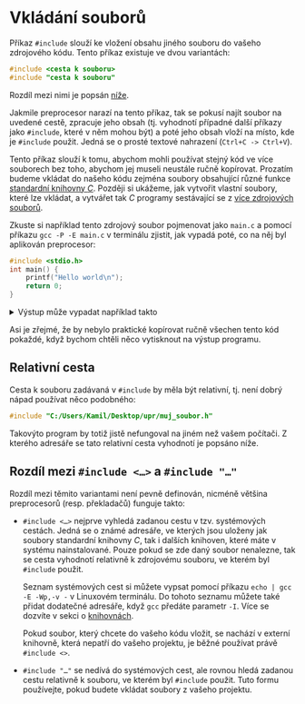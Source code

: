 # Vkládání souborů
Příkaz `#include` slouží ke vložení obsahu jiného souboru do vašeho zdrojového kódu. Tento příkaz
existuje ve dvou variantách:
```c
#include <cesta k souboru>
#include "cesta k souboru"
```
Rozdíl mezi nimi je popsán [níže](#rozdíl-mezi-include--a-include-).

Jakmile preprocesor narazí na tento příkaz, tak se pokusí najít soubor na uvedené cestě, zpracuje
jeho obsah (tj. vyhodnotí případné další příkazy jako `#include`, které v něm mohou být) a poté jeho
obsah vloží na místo, kde je `#include` použit. Jedná se o prosté textové nahrazení (`Ctrl+C -> Ctrl+V`).

Tento příkaz slouží k tomu, abychom mohli používat stejný kód ve více souborech bez toho, abychom
jej museli neustále ručně kopírovat. Prozatím budeme vkládat do našeho kódu zejména soubory
obsahující různé funkce [standardní knihovny *C*](../funkce/stdlib.md). Později si ukážeme, jak
vytvořit vlastní soubory, které lze vkládat, a vytvářet tak *C* programy sestávající se z
[více zdrojových souborů](../modularizace/modularizace.md).

Zkuste si například tento zdrojový soubor pojmenovat jako `main.c` a pomocí příkazu `gcc -P -E main.c`
v terminálu zjistit, jak vypadá poté, co na něj byl aplikován preprocesor:
```c
#include <stdio.h>
int main() {
    printf("Hello world\n");
    return 0;
}
```

<details>
<summary>Výstup může vypadat například takto</summary>

```c
typedef long unsigned int size_t;
typedef __builtin_va_list __gnuc_va_list;
typedef unsigned char __u_char;
typedef unsigned short int __u_short;
typedef unsigned int __u_int;
typedef unsigned long int __u_long;
typedef signed char __int8_t;
typedef unsigned char __uint8_t;
typedef signed short int __int16_t;
typedef unsigned short int __uint16_t;
typedef signed int __int32_t;
typedef unsigned int __uint32_t;
typedef signed long int __int64_t;
typedef unsigned long int __uint64_t;
typedef __int8_t __int_least8_t;
typedef __uint8_t __uint_least8_t;
typedef __int16_t __int_least16_t;
typedef __uint16_t __uint_least16_t;
typedef __int32_t __int_least32_t;
typedef __uint32_t __uint_least32_t;
typedef __int64_t __int_least64_t;
typedef __uint64_t __uint_least64_t;
typedef long int __quad_t;
typedef unsigned long int __u_quad_t;
typedef long int __intmax_t;
typedef unsigned long int __uintmax_t;
typedef unsigned long int __dev_t;
typedef unsigned int __uid_t;
typedef unsigned int __gid_t;
typedef unsigned long int __ino_t;
typedef unsigned long int __ino64_t;
typedef unsigned int __mode_t;
typedef unsigned long int __nlink_t;
typedef long int __off_t;
typedef long int __off64_t;
typedef int __pid_t;
typedef struct { int __val[2]; } __fsid_t;
typedef long int __clock_t;
typedef unsigned long int __rlim_t;
typedef unsigned long int __rlim64_t;
typedef unsigned int __id_t;
typedef long int __time_t;
typedef unsigned int __useconds_t;
typedef long int __suseconds_t;
typedef long int __suseconds64_t;
typedef int __daddr_t;
typedef int __key_t;
typedef int __clockid_t;
typedef void * __timer_t;
typedef long int __blksize_t;
typedef long int __blkcnt_t;
typedef long int __blkcnt64_t;
typedef unsigned long int __fsblkcnt_t;
typedef unsigned long int __fsblkcnt64_t;
typedef unsigned long int __fsfilcnt_t;
typedef unsigned long int __fsfilcnt64_t;
typedef long int __fsword_t;
typedef long int __ssize_t;
typedef long int __syscall_slong_t;
typedef unsigned long int __syscall_ulong_t;
typedef __off64_t __loff_t;
typedef char *__caddr_t;
typedef long int __intptr_t;
typedef unsigned int __socklen_t;
typedef int __sig_atomic_t;
typedef struct
{
  int __count;
  union
  {
    unsigned int __wch;
    char __wchb[4];
  } __value;
} __mbstate_t;
typedef struct _G_fpos_t
{
  __off_t __pos;
  __mbstate_t __state;
} __fpos_t;
typedef struct _G_fpos64_t
{
  __off64_t __pos;
  __mbstate_t __state;
} __fpos64_t;
struct _IO_FILE;
typedef struct _IO_FILE __FILE;
struct _IO_FILE;
typedef struct _IO_FILE FILE;
struct _IO_FILE;
struct _IO_marker;
struct _IO_codecvt;
struct _IO_wide_data;
typedef void _IO_lock_t;
struct _IO_FILE
{
  int _flags;
  char *_IO_read_ptr;
  char *_IO_read_end;
  char *_IO_read_base;
  char *_IO_write_base;
  char *_IO_write_ptr;
  char *_IO_write_end;
  char *_IO_buf_base;
  char *_IO_buf_end;
  char *_IO_save_base;
  char *_IO_backup_base;
  char *_IO_save_end;
  struct _IO_marker *_markers;
  struct _IO_FILE *_chain;
  int _fileno;
  int _flags2;
  __off_t _old_offset;
  unsigned short _cur_column;
  signed char _vtable_offset;
  char _shortbuf[1];
  _IO_lock_t *_lock;
  __off64_t _offset;
  struct _IO_codecvt *_codecvt;
  struct _IO_wide_data *_wide_data;
  struct _IO_FILE *_freeres_list;
  void *_freeres_buf;
  size_t __pad5;
  int _mode;
  char _unused2[15 * sizeof (int) - 4 * sizeof (void *) - sizeof (size_t)];
};
typedef __gnuc_va_list va_list;
typedef __off_t off_t;
typedef __ssize_t ssize_t;
typedef __fpos_t fpos_t;
extern FILE *stdin;
extern FILE *stdout;
extern FILE *stderr;
extern int remove (const char *__filename) __attribute__ ((__nothrow__ , __leaf__));
extern int rename (const char *__old, const char *__new) __attribute__ ((__nothrow__ , __leaf__));
extern int renameat (int __oldfd, const char *__old, int __newfd,
       const char *__new) __attribute__ ((__nothrow__ , __leaf__));
extern FILE *tmpfile (void) ;
extern char *tmpnam (char *__s) __attribute__ ((__nothrow__ , __leaf__)) ;
extern char *tmpnam_r (char *__s) __attribute__ ((__nothrow__ , __leaf__)) ;
extern char *tempnam (const char *__dir, const char *__pfx)
     __attribute__ ((__nothrow__ , __leaf__)) __attribute__ ((__malloc__)) ;
extern int fclose (FILE *__stream);
extern int fflush (FILE *__stream);
extern int fflush_unlocked (FILE *__stream);
extern FILE *fopen (const char *__restrict __filename,
      const char *__restrict __modes) ;
extern FILE *freopen (const char *__restrict __filename,
        const char *__restrict __modes,
        FILE *__restrict __stream) ;
extern FILE *fdopen (int __fd, const char *__modes) __attribute__ ((__nothrow__ , __leaf__)) ;
extern FILE *fmemopen (void *__s, size_t __len, const char *__modes)
  __attribute__ ((__nothrow__ , __leaf__)) ;
extern FILE *open_memstream (char **__bufloc, size_t *__sizeloc) __attribute__ ((__nothrow__ , __leaf__)) ;
extern void setbuf (FILE *__restrict __stream, char *__restrict __buf) __attribute__ ((__nothrow__ , __leaf__));
extern int setvbuf (FILE *__restrict __stream, char *__restrict __buf,
      int __modes, size_t __n) __attribute__ ((__nothrow__ , __leaf__));
extern void setbuffer (FILE *__restrict __stream, char *__restrict __buf,
         size_t __size) __attribute__ ((__nothrow__ , __leaf__));
extern void setlinebuf (FILE *__stream) __attribute__ ((__nothrow__ , __leaf__));
extern int fprintf (FILE *__restrict __stream,
      const char *__restrict __format, ...);
extern int printf (const char *__restrict __format, ...);
extern int sprintf (char *__restrict __s,
      const char *__restrict __format, ...) __attribute__ ((__nothrow__));
extern int vfprintf (FILE *__restrict __s, const char *__restrict __format,
       __gnuc_va_list __arg);
extern int vprintf (const char *__restrict __format, __gnuc_va_list __arg);
extern int vsprintf (char *__restrict __s, const char *__restrict __format,
       __gnuc_va_list __arg) __attribute__ ((__nothrow__));
extern int snprintf (char *__restrict __s, size_t __maxlen,
       const char *__restrict __format, ...)
     __attribute__ ((__nothrow__)) __attribute__ ((__format__ (__printf__, 3, 4)));
extern int vsnprintf (char *__restrict __s, size_t __maxlen,
        const char *__restrict __format, __gnuc_va_list __arg)
     __attribute__ ((__nothrow__)) __attribute__ ((__format__ (__printf__, 3, 0)));
extern int vdprintf (int __fd, const char *__restrict __fmt,
       __gnuc_va_list __arg)
     __attribute__ ((__format__ (__printf__, 2, 0)));
extern int dprintf (int __fd, const char *__restrict __fmt, ...)
     __attribute__ ((__format__ (__printf__, 2, 3)));
extern int fscanf (FILE *__restrict __stream,
     const char *__restrict __format, ...) ;
extern int scanf (const char *__restrict __format, ...) ;
extern int sscanf (const char *__restrict __s,
     const char *__restrict __format, ...) __attribute__ ((__nothrow__ , __leaf__));
extern int fscanf (FILE *__restrict __stream, const char *__restrict __format, ...) __asm__ ("" "__isoc99_fscanf") ;
extern int scanf (const char *__restrict __format, ...) __asm__ ("" "__isoc99_scanf") ;
extern int sscanf (const char *__restrict __s, const char *__restrict __format, ...) __asm__ ("" "__isoc99_sscanf") __attribute__ ((__nothrow__ , __leaf__));
extern int vfscanf (FILE *__restrict __s, const char *__restrict __format,
      __gnuc_va_list __arg)
     __attribute__ ((__format__ (__scanf__, 2, 0))) ;
extern int vscanf (const char *__restrict __format, __gnuc_va_list __arg)
     __attribute__ ((__format__ (__scanf__, 1, 0))) ;
extern int vsscanf (const char *__restrict __s,
      const char *__restrict __format, __gnuc_va_list __arg)
     __attribute__ ((__nothrow__ , __leaf__)) __attribute__ ((__format__ (__scanf__, 2, 0)));
extern int vfscanf (FILE *__restrict __s, const char *__restrict __format, __gnuc_va_list __arg) __asm__ ("" "__isoc99_vfscanf")
     __attribute__ ((__format__ (__scanf__, 2, 0))) ;
extern int vscanf (const char *__restrict __format, __gnuc_va_list __arg) __asm__ ("" "__isoc99_vscanf")
     __attribute__ ((__format__ (__scanf__, 1, 0))) ;
extern int vsscanf (const char *__restrict __s, const char *__restrict __format, __gnuc_va_list __arg) __asm__ ("" "__isoc99_vsscanf") __attribute__ ((__nothrow__ , __leaf__))
     __attribute__ ((__format__ (__scanf__, 2, 0)));
extern int fgetc (FILE *__stream);
extern int getc (FILE *__stream);
extern int getchar (void);
extern int getc_unlocked (FILE *__stream);
extern int getchar_unlocked (void);
extern int fgetc_unlocked (FILE *__stream);
extern int fputc (int __c, FILE *__stream);
extern int putc (int __c, FILE *__stream);
extern int putchar (int __c);
extern int fputc_unlocked (int __c, FILE *__stream);
extern int putc_unlocked (int __c, FILE *__stream);
extern int putchar_unlocked (int __c);
extern int getw (FILE *__stream);
extern int putw (int __w, FILE *__stream);
extern char *fgets (char *__restrict __s, int __n, FILE *__restrict __stream)
     __attribute__ ((__access__ (__write_only__, 1, 2)));
extern __ssize_t __getdelim (char **__restrict __lineptr,
                             size_t *__restrict __n, int __delimiter,
                             FILE *__restrict __stream) ;
extern __ssize_t getdelim (char **__restrict __lineptr,
                           size_t *__restrict __n, int __delimiter,
                           FILE *__restrict __stream) ;
extern __ssize_t getline (char **__restrict __lineptr,
                          size_t *__restrict __n,
                          FILE *__restrict __stream) ;
extern int fputs (const char *__restrict __s, FILE *__restrict __stream);
extern int puts (const char *__s);
extern int ungetc (int __c, FILE *__stream);
extern size_t fread (void *__restrict __ptr, size_t __size,
       size_t __n, FILE *__restrict __stream) ;
extern size_t fwrite (const void *__restrict __ptr, size_t __size,
        size_t __n, FILE *__restrict __s);
extern size_t fread_unlocked (void *__restrict __ptr, size_t __size,
         size_t __n, FILE *__restrict __stream) ;
extern size_t fwrite_unlocked (const void *__restrict __ptr, size_t __size,
          size_t __n, FILE *__restrict __stream);
extern int fseek (FILE *__stream, long int __off, int __whence);
extern long int ftell (FILE *__stream) ;
extern void rewind (FILE *__stream);
extern int fseeko (FILE *__stream, __off_t __off, int __whence);
extern __off_t ftello (FILE *__stream) ;
extern int fgetpos (FILE *__restrict __stream, fpos_t *__restrict __pos);
extern int fsetpos (FILE *__stream, const fpos_t *__pos);
extern void clearerr (FILE *__stream) __attribute__ ((__nothrow__ , __leaf__));
extern int feof (FILE *__stream) __attribute__ ((__nothrow__ , __leaf__)) ;
extern int ferror (FILE *__stream) __attribute__ ((__nothrow__ , __leaf__)) ;
extern void clearerr_unlocked (FILE *__stream) __attribute__ ((__nothrow__ , __leaf__));
extern int feof_unlocked (FILE *__stream) __attribute__ ((__nothrow__ , __leaf__)) ;
extern int ferror_unlocked (FILE *__stream) __attribute__ ((__nothrow__ , __leaf__)) ;
extern void perror (const char *__s);
extern int fileno (FILE *__stream) __attribute__ ((__nothrow__ , __leaf__)) ;
extern int fileno_unlocked (FILE *__stream) __attribute__ ((__nothrow__ , __leaf__)) ;
extern FILE *popen (const char *__command, const char *__modes) ;
extern int pclose (FILE *__stream);
extern char *ctermid (char *__s) __attribute__ ((__nothrow__ , __leaf__));
extern void flockfile (FILE *__stream) __attribute__ ((__nothrow__ , __leaf__));
extern int ftrylockfile (FILE *__stream) __attribute__ ((__nothrow__ , __leaf__)) ;
extern void funlockfile (FILE *__stream) __attribute__ ((__nothrow__ , __leaf__));
extern int __uflow (FILE *);
extern int __overflow (FILE *, int);

int main() {
    printf("Hello world\n");
    return 0;
}
```

</details>

Asi je zřejmé, že by nebylo praktické kopírovat ručně všechen tento kód pokaždé, když bychom chtěli
něco vytisknout na výstup programu.

## Relativní cesta
Cesta k souboru zadávaná v `#include` by měla být relativní, tj. není dobrý nápad používat něco
podobného:
```c
#include "C:/Users/Kamil/Desktop/upr/muj_soubor.h"
```
Takovýto program by totiž jistě nefungoval na jiném než vašem počítači. Z kterého adresáře se tato
relativní cesta vyhodnotí je popsáno níže.

## Rozdíl mezi `#include <…>` a `#include "…"`
Rozdíl mezi těmito variantami není pevně definován, nicméně většina preprocesorů (resp. překladačů)
funguje takto:
- `#include <…>` nejprve vyhledá zadanou cestu v tzv. systémových cestách. Jedná se o známé adresáře,
ve kterých jsou uloženy jak soubory standardní knihovny *C*, tak i dalších knihoven, které máte
v systému nainstalované. Pouze pokud se zde daný soubor nenalezne, tak se cesta vyhodnotí relativně
k zdrojovému souboru, ve kterém byl `#include` použit.

    Seznam systémových cest si můžete vypsat pomocí příkazu `echo | gcc -E -Wp,-v -` v Linuxovém
    terminálu. Do tohoto seznamu můžete také přidat dodatečné adresáře, když `gcc` předáte parametr
    `-I`. Více se dozvíte v sekci o [knihovnách](../modularizace/knihovny.md).
    
    Pokud soubor, který chcete do vašeho kódu vložit, se nachází v externí knihovně, která nepatří
    do vašeho projektu, je běžné používat právě `#include <>`.

- `#include "…"` se nedívá do systémových cest, ale rovnou hledá zadanou cestu relativně k souboru,
ve kterém byl `#include` použit. Tuto formu používejte, pokud budete vkládat soubory z vašeho
projektu.

